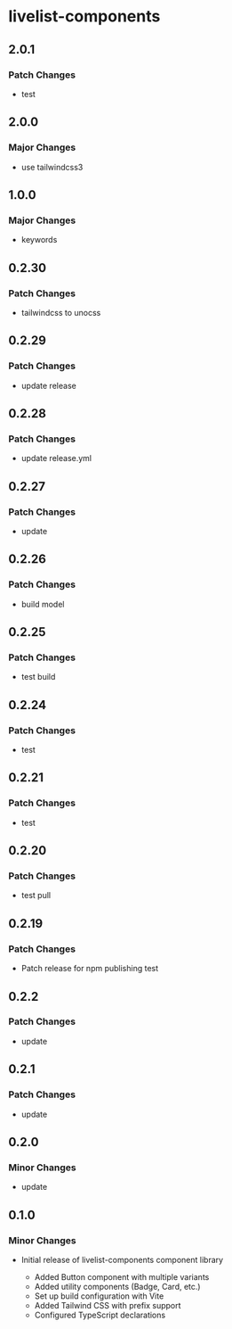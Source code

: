 # livelist-components

## 2.0.1

### Patch Changes

- test

## 2.0.0

### Major Changes

- use tailwindcss3

## 1.0.0

### Major Changes

- keywords

## 0.2.30

### Patch Changes

- tailwindcss to unocss

## 0.2.29

### Patch Changes

- update release

## 0.2.28

### Patch Changes

- update release.yml

## 0.2.27

### Patch Changes

- update

## 0.2.26

### Patch Changes

- build model

## 0.2.25

### Patch Changes

- test build

## 0.2.24

### Patch Changes

- test

## 0.2.21

### Patch Changes

- test

## 0.2.20

### Patch Changes

- test pull

## 0.2.19

### Patch Changes

- Patch release for npm publishing test

## 0.2.2

### Patch Changes

- update

## 0.2.1

### Patch Changes

- update

## 0.2.0

### Minor Changes

- update

## 0.1.0

### Minor Changes

- Initial release of livelist-components component library

  - Added Button component with multiple variants
  - Added utility components (Badge, Card, etc.)
  - Set up build configuration with Vite
  - Added Tailwind CSS with prefix support
  - Configured TypeScript declarations
